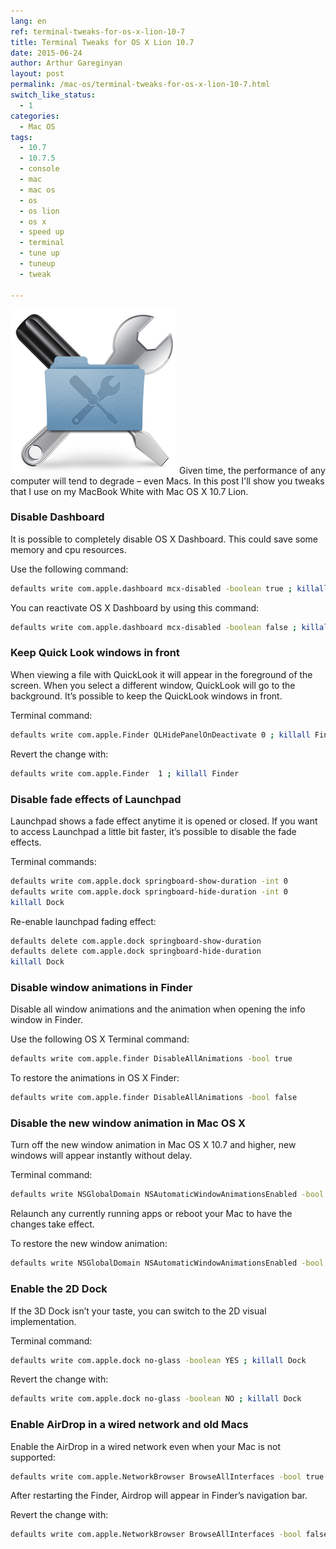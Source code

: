 ```yaml
---
lang: en
ref: terminal-tweaks-for-os-x-lion-10-7
title: Terminal Tweaks for OS X Lion 10.7
date: 2015-06-24
author: Arthur Gareginyan
layout: post
permalink: /mac-os/terminal-tweaks-for-os-x-lion-10-7.html
switch_like_status:
  - 1
categories:
  - Mac OS
tags:
  - 10.7
  - 10.7.5
  - console
  - mac
  - mac os
  - os
  - os lion
  - os x
  - speed up
  - terminal
  - tune up
  - tuneup
  - tweak

---
```


![thumb](/images/thumbnail/OS-X-Tweaks.png)
Given time, the performance of any computer will tend to degrade – even Macs. In this post I'll show you tweaks that I use on my MacBook White with Mac OS X 10.7 Lion.


### Disable Dashboard

It is possible to completely disable OS X Dashboard. This could save some memory and cpu resources.

Use the following command:

```sh
defaults write com.apple.dashboard mcx-disabled -boolean true ; killall Dock
```

You can reactivate OS X Dashboard by using this command:

```sh
defaults write com.apple.dashboard mcx-disabled -boolean false ; killall Dock
```


### Keep Quick Look windows in front

When viewing a file with QuickLook it will appear in the foreground of the screen. When you select a different window, QuickLook will go to the background. It’s possible to keep the QuickLook windows in front.

Terminal command:

```sh
defaults write com.apple.Finder QLHidePanelOnDeactivate 0 ; killall Finder
```

Revert the change with:

```sh
defaults write com.apple.Finder  1 ; killall Finder
```


### Disable fade effects of Launchpad

Launchpad shows a fade effect anytime it is opened or closed. If you want to access Launchpad a little bit faster, it’s possible to disable the fade effects.

Terminal commands:

```sh
defaults write com.apple.dock springboard-show-duration -int 0
defaults write com.apple.dock springboard-hide-duration -int 0
killall Dock
```

Re-enable launchpad fading effect:

```sh
defaults delete com.apple.dock springboard-show-duration
defaults delete com.apple.dock springboard-hide-duration
killall Dock
```


### Disable window animations in Finder

Disable all window animations and the animation when opening the info window in Finder. 

Use the following OS X Terminal command:

```sh
defaults write com.apple.finder DisableAllAnimations -bool true
```

To restore the animations in OS X Finder:

```sh
defaults write com.apple.finder DisableAllAnimations -bool false
```


### Disable the new window animation in Mac OS X

Turn off the new window animation in Mac OS X 10.7 and higher, new windows will appear instantly without delay.

Terminal command:

```sh
defaults write NSGlobalDomain NSAutomaticWindowAnimationsEnabled -bool false
```

Relaunch any currently running apps or reboot your Mac to have the changes take effect.

To restore the new window animation:

```sh
defaults write NSGlobalDomain NSAutomaticWindowAnimationsEnabled -bool true
```


### Enable the 2D Dock

If the 3D Dock isn’t your taste, you can switch to the 2D visual implementation.

Terminal command:

```sh
defaults write com.apple.dock no-glass -boolean YES ; killall Dock
```

Revert the change with:

```sh
defaults write com.apple.dock no-glass -boolean NO ; killall Dock
```


### Enable AirDrop in a wired network and old Macs

Enable the AirDrop in a wired network even when your Mac is not supported:

```sh
defaults write com.apple.NetworkBrowser BrowseAllInterfaces -bool true ; killall Finder
```

After restarting the Finder, Airdrop will appear in Finder’s navigation bar.

Revert the change with:

```sh
defaults write com.apple.NetworkBrowser BrowseAllInterfaces -bool false ; killall Finder
```
